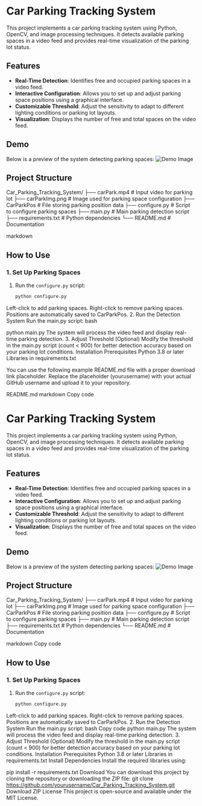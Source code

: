 # Car Parking Tracking System

This project implements a car parking tracking system using Python, OpenCV, and image processing techniques. It detects available parking spaces in a video feed and provides real-time visualization of the parking lot status.

## Features
- **Real-Time Detection**: Identifies free and occupied parking spaces in a video feed.
- **Interactive Configuration**: Allows you to set up and adjust parking space positions using a graphical interface.
- **Customizable Threshold**: Adjust the sensitivity to adapt to different lighting conditions or parking lot layouts.
- **Visualization**: Displays the number of free and total spaces on the video feed.

## Demo
Below is a preview of the system detecting parking spaces:
![Demo Image](demo_image.png)

## Project Structure
Car_Parking_Tracking_System/ 
├── carPark.mp4 # Input video for parking lot
├── carParkImg.png # Image used for parking space configuration
├── CarParkPos # File storing parking position data 
├── configure.py # Script to configure parking spaces 
├── main.py # Main parking detection script 
├── requirements.txt # Python dependencies 
└── README.md # Documentation

markdown

## How to Use
### 1. Set Up Parking Spaces
1. Run the `configure.py` script:
   ```bash
   python configure.py

Left-click to add parking spaces.
Right-click to remove parking spaces.
Positions are automatically saved to CarParkPos.
2. Run the Detection System
Run the main.py script:
bash

python main.py
The system will process the video feed and display real-time parking detection.
3. Adjust Threshold (Optional)
Modify the threshold in the main.py script (count < 900) for better detection accuracy based on your parking lot conditions.
Installation
Prerequisites
Python 3.8 or later
Libraries in requirements.txt


You can use the following example README.md file with a proper download link placeholder. Replace the placeholder (yourusername) with your actual GitHub username and upload it to your repository.

README.md
markdown
Copy code
# Car Parking Tracking System

This project implements a car parking tracking system using Python, OpenCV, and image processing techniques. It detects available parking spaces in a video feed and provides real-time visualization of the parking lot status.

## Features
- **Real-Time Detection**: Identifies free and occupied parking spaces in a video feed.
- **Interactive Configuration**: Allows you to set up and adjust parking space positions using a graphical interface.
- **Customizable Threshold**: Adjust the sensitivity to adapt to different lighting conditions or parking lot layouts.
- **Visualization**: Displays the number of free and total spaces on the video feed.

## Demo
Below is a preview of the system detecting parking spaces:
![Demo Image](demo_image.png)

## Project Structure
Car_Parking_Tracking_System/ ├── carPark.mp4 # Input video for parking lot ├── carParkImg.png # Image used for parking space configuration ├── CarParkPos # File storing parking position data ├── configure.py # Script to configure parking spaces ├── main.py # Main parking detection script ├── requirements.txt # Python dependencies └── README.md # Documentation

markdown
Copy code

## How to Use
### 1. Set Up Parking Spaces
1. Run the `configure.py` script:
   ```bash
   python configure.py
Left-click to add parking spaces.
Right-click to remove parking spaces.
Positions are automatically saved to CarParkPos.
2. Run the Detection System
Run the main.py script:
bash
Copy code
python main.py
The system will process the video feed and display real-time parking detection.
3. Adjust Threshold (Optional)
Modify the threshold in the main.py script (count < 900) for better detection accuracy based on your parking lot conditions.
Installation
Prerequisites
Python 3.8 or later
Libraries in requirements.txt
Install Dependencies
Install the required libraries using:


pip install -r requirements.txt
Download
You can download this project by cloning the repository or downloading the ZIP file:
git clone https://github.com/yourusername/Car_Parking_Tracking_System.git
Download ZIP
License
This project is open-source and available under the MIT License.
